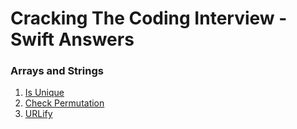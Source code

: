 # Cracking The Coding Interview - Swift Answers

### Arrays and Strings ###
1. [Is Unique](https://github.com/safaryari/ctci-swift/blob/master/IsUnique.playground/Contents.swift)
2. [Check Permutation](https://github.com/safaryari/ctci-swift/blob/master/CheckPermutation.playground/Contents.swift)
3. [URLify](https://github.com/safaryari/ctci-swift/blob/master/URLify.playground/Contents.swift)
